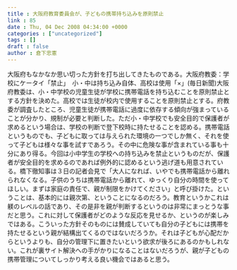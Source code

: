 ```yaml
---
title : 大阪府教育委員会が、子どもの携帯持ち込みを原則禁止
link : 85
date : Thu, 04 Dec 2008 04:34:00 +0000
categories : ["uncategorized"]
tags : []
draft : false
author : 倉下忠憲
---
```


大阪府もなかなか思い切った方針を打ち出してきたものである。大阪府教委：学校にケータイ「禁止」　小・中は持ち込み自体、高校は使用「×」(毎日新聞)大阪府教委は、小・中学校の児童生徒が学校に携帯電話を持ち込むことを原則禁止とする方針を決めた。高校では生徒が校内で使用することを原則禁止とする。府教委が調査したところ、児童生徒が携帯電話に過度に依存する傾向が強まっていることが分かり、規制が必要と判断した。ただ小・中学校でも安全目的で保護者が求めるという場合は、学校の判断で登下校時に持たせることを認める。携帯電話というものでも、子どもに取っては与えられた環境の一つでしか無く、それを使って子どもは様々な事を試すであろう。その中に危険な事が含まれている事も十分にあり得る。今回は小中学生の学校への持ち込みを禁止というものだが、保護者が安全目的を求めるのであれば例外的に認めるという逃げ道も用意されている。橋下徹知事は３日の記者会見で「大人になれば、いやでも携帯電話から離れられなくなる。子供のうちは携帯電話から離れて、ゆっくり自分の時間を使ってほしい。まずは家庭の責任で、親が制限をかけてください」と呼び掛けた。ということは、基本的には親次第、ということになるのだろう。教育というかこれは躾のレベルの話であり、その是非を親が判断するというのは非常にまっとうな事だと思う。これに対して保護者がどのような反応を見せるか、というのが楽しみではある。こういった方針そのものには賛成していても自分の子どもには携帯を持たせるという親が結構出てくるのではないだろうか。それは子どもが心配だからというよりも、自分の管理下に置きたいという欲求が後ろにあるのかもしれない。これが裏サイト解決への手がかりになることはないだろうが、親が子どもの携帯管理についてしっかり考える良い機会ではあると思う。
